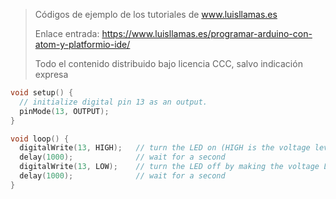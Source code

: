 > Códigos de ejemplo de los tutoriales de www.luisllamas.es
>
> Enlace entrada: https://www.luisllamas.es/programar-arduino-con-atom-y-platformio-ide/
>
> Todo el contenido distribuido bajo licencia CCC, salvo indicación expresa

```cpp
void setup() {
  // initialize digital pin 13 as an output.
  pinMode(13, OUTPUT);
}

void loop() {
  digitalWrite(13, HIGH);   // turn the LED on (HIGH is the voltage level)
  delay(1000);              // wait for a second
  digitalWrite(13, LOW);    // turn the LED off by making the voltage LOW
  delay(1000);              // wait for a second
}
```